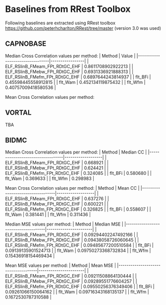 # Baselines from RRest Toolbox

Following baselines are extracted using RRest toolbox https://github.com/peterhcharlton/RRest/tree/master (version 3.0 was used)

## CAPNOBASE
Median Cross Correlation values per method:
| Method                          | Value           |
|---------------------------------|-----------------|
| ELF_RSlinB_FMeam_FPt_RDtGC_EHF  | 0.8611708902922213 |
| ELF_RSlinB_FMebw_FPt_RDtGC_EHF  | 0.6931336921888313 |
| ELF_RSlinB_FMefm_FPt_RDtGC_EHF  | 0.6897644243814937 |
| flt_BFi                         | 0.45598445558912815 |
| flt_Wam                         | 0.452134119875432   |
| flt_Wfm                         | 0.40757009418580536 |

Mean Cross Correlation values per method:


## VORTAL
TBA


## BIDMC
Median Cross Correlation values per method:
| Method                           | Median CC |
|----------------------------------|-------------------|
| ELF_RSlinB_FMeam_FPt_RDtGC_EHF   | 0.668921          |
| ELF_RSlinB_FMebw_FPt_RDtGC_EHF   | 0.624421          |
| ELF_RSlinB_FMefm_FPt_RDtGC_EHF   | 0.324085          |
| flt_BFi                          | 0.580680          |
| flt_Wam                          | 0.369633          |
| flt_Wfm                          | 0.298983          |

Mean Cross Correlation values per method:
| Method                           | Mean CC           |
|----------------------------------|-------------------|
| ELF_RSlinB_FMeam_FPt_RDtGC_EHF   | 0.637276          |
| ELF_RSlinB_FMebw_FPt_RDtGC_EHF   | 0.600221          |
| ELF_RSlinB_FMefm_FPt_RDtGC_EHF   | 0.326825          |
| flt_BFi                          | 0.558607          |
| flt_Wam                          | 0.381441          |
| flt_Wfm                          | 0.311436          |

Median MSE values per method:
| Method                              | Median MSE            |
|-------------------------------------|-----------------------|
| ELF_RSlinB_FMeam_FPt_RDtGC_EHF      | 0.09294402247492166   |
| ELF_RSlinB_FMebw_FPt_RDtGC_EHF      | 0.09438058726060645   |
| ELF_RSlinB_FMefm_FPt_RDtGC_EHF      | 0.09485677200510584   |
| flt_BFi                             | 0.09139135901524713   |
| flt_Wam                             | 0.09750273368732834   |
| flt_Wfm                             | 0.15436918154469434   |

Mean MSE values per method:
| Method                              | Mean MSE              |
|-------------------------------------|-----------------------|
| ELF_RSlinB_FMeam_FPt_RDtGC_EHF      | 0.09211508864130444   |
| ELF_RSlinB_FMebw_FPt_RDtGC_EHF      | 0.09289551776604257   |
| ELF_RSlinB_FMefm_FPt_RDtGC_EHF      | 0.09550256376349406   |
| flt_BFi                             | 0.09261066150064162   |
| flt_Wam                             | 0.09716343168135137   |
| flt_Wfm                             | 0.1672530787310588    |

